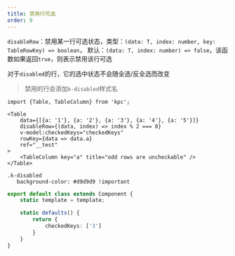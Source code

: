 ```yaml
---
title: 禁用行可选
order: 9
---
```


`disableRow`：禁用某一行可选状态，类型：`(data: T, index: number, key: TableRowKey) => boolean`，
默认：`(data: T, index: number) => false`，该函数如果返回`true`，则表示禁用该行可选

对于`disabled`的行，它的选中状态不会随全选/反全选而改变

> 禁用的行会添加`k-disabled`样式名

```vdt
import {Table, TableColumn} from 'kpc';

<Table 
    data={[{a: '1'}, {a: '2'}, {a: '3'}, {a: '4'}, {a: '5'}]}
    disableRow={(data, index) => index % 2 === 0}
    v-model:checkedKeys="checkedKeys"
    rowKey={data => data.a}
    ref="__test"
>
    <TableColumn key="a" title="odd rows are uncheckable" />
</Table>
```

```styl
.k-disabled
   background-color: #d9d9d9 !important
```

```ts
export default class extends Component {
    static template = template;

    static defaults() {
        return {
            checkedKeys: ['3']
        }
    }
}
```
